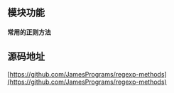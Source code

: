 ## 模块功能
#### 常用的正则方法
   
## 源码地址
[https://github.com/JamesPrograms/regexp-methods](https://github.com/JamesPrograms/regexp-methods)

